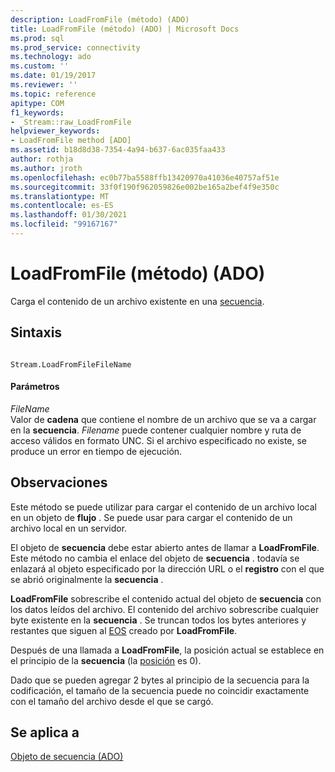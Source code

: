 ```yaml
---
description: LoadFromFile (método) (ADO)
title: LoadFromFile (método) (ADO) | Microsoft Docs
ms.prod: sql
ms.prod_service: connectivity
ms.technology: ado
ms.custom: ''
ms.date: 01/19/2017
ms.reviewer: ''
ms.topic: reference
apitype: COM
f1_keywords:
- _Stream::raw_LoadFromFile
helpviewer_keywords:
- LoadFromFile method [ADO]
ms.assetid: b18d8d38-7354-4a94-b637-6ac035faa433
author: rothja
ms.author: jroth
ms.openlocfilehash: ec0b77ba5588ffb13420970a41036e40757af51e
ms.sourcegitcommit: 33f0f190f962059826e002be165a2bef4f9e350c
ms.translationtype: MT
ms.contentlocale: es-ES
ms.lasthandoff: 01/30/2021
ms.locfileid: "99167167"
---
```

# <a name="loadfromfile-method-ado"></a>LoadFromFile (método) (ADO)
Carga el contenido de un archivo existente en una [secuencia](./stream-object-ado.md).  
  
## <a name="syntax"></a>Sintaxis  
  
```  
  
Stream.LoadFromFileFileName  
```  
  
#### <a name="parameters"></a>Parámetros  
 *FileName*  
 Valor de **cadena** que contiene el nombre de un archivo que se va a cargar en la **secuencia**. *Filename* puede contener cualquier nombre y ruta de acceso válidos en formato UNC. Si el archivo especificado no existe, se produce un error en tiempo de ejecución.  
  
## <a name="remarks"></a>Observaciones  
 Este método se puede utilizar para cargar el contenido de un archivo local en un objeto de **flujo** . Se puede usar para cargar el contenido de un archivo local en un servidor.  
  
 El objeto de **secuencia** debe estar abierto antes de llamar a **LoadFromFile**. Este método no cambia el enlace del objeto de **secuencia** . todavía se enlazará al objeto especificado por la dirección URL o el **registro** con el que se abrió originalmente la **secuencia** .  
  
 **LoadFromFile** sobrescribe el contenido actual del objeto de **secuencia** con los datos leídos del archivo. El contenido del archivo sobrescribe cualquier byte existente en la **secuencia** . Se truncan todos los bytes anteriores y restantes que siguen al [EOS](./eos-property.md) creado por **LoadFromFile**.  
  
 Después de una llamada a **LoadFromFile**, la posición actual se establece en el principio de la **secuencia** (la [posición](./position-property-ado.md) es 0).  
  
 Dado que se pueden agregar 2 bytes al principio de la secuencia para la codificación, el tamaño de la secuencia puede no coincidir exactamente con el tamaño del archivo desde el que se cargó.  
  
## <a name="applies-to"></a>Se aplica a  
 [Objeto de secuencia (ADO)](./stream-object-ado.md)